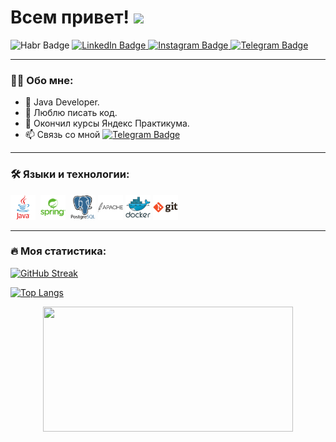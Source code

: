 <h1>
  Всем привет!
  <img src="https://media.giphy.com/media/hvRJCLFzcasrR4ia7z/giphy.gif" width="30px"/>
</h1>

<div id="badges" align="center>
  <a href="https://career.habr.com/mikhailov_pi">
    <img src="https://img.shields.io/badge/habr-black?style=for-the-badge&logo=habr&logoColor=white" alt="Habr Badge"/>
  </a>
  <a href="my-linkedin-URL">
    <img src="https://img.shields.io/badge/LinkedIn-black?style=for-the-badge&logo=linkedin&logoColor=white" alt="LinkedIn Badge"/>
  </a>
  <a href="https://instagram.com/mikhailov_pi">
    <img src="https://img.shields.io/badge/Instagram-black?style=for-the-badge&logo=instagram&logoColor=white" alt="Instagram Badge"/>
  </a>
  <a href="https://t.me/mikhailov_pi">
    <img src="https://img.shields.io/badge/Telegram-black?style=for-the-badge&logo=telegram&logoColor=white" alt="Telegram Badge"/>
  </a>
</div>                                                                                                                         
                                                                                                                                
---
                                                                                                                                 
### 👨‍💻 Обо мне:                                                                                                                                 
- 📔 Java Developer.
- 🤟 Люблю писать код.
- 📖 Окончил курсы Яндекс Практикума.                                                                                                                                 
- 📫 Связь со мной [![Telegram Badge](https://img.shields.io/badge/-mikhailov_pi-black?style=flat&logo=Telegram&logoColor=white)](https://t.me/mikhailov_pi)

---                                                                                                                                 
   
### 🛠️ Языки и технологии:

<div>
  <img src="https://github.com/devicons/devicon/blob/master/icons/java/java-original-wordmark.svg" title="Java" alt="Java" width="40" height="40"/>&nbsp;
  <img src="https://github.com/devicons/devicon/blob/master/icons/spring/spring-original-wordmark.svg" title="Spring" alt="Spring" width="40" height="40"/>&nbsp;
  <img src="https://github.com/devicons/devicon/blob/master/icons/postgresql/postgresql-original-wordmark.svg" title="PostgreSQL" **alt="PostgreSQL" width="40" height="40"/>
  <img src="https://github.com/devicons/devicon/blob/master/icons/apache/apache-line-wordmark.svg" title="Apache Maven" **alt="Apache Maven" width="40" height="40"/>
  <img src="https://github.com/devicons/devicon/blob/master/icons/docker/docker-original-wordmark.svg" title="Docker" **alt="Docker" width="40" height="40"/>
  <img src="https://github.com/devicons/devicon/blob/master/icons/git/git-original-wordmark.svg" title="Git" **alt="Git" width="40" height="40"/>
</div>             
                                                                                                                                               
--- 

### 🔥 Моя статистика:                                                                                                                                              
                                                                                                                                               
[![GitHub Streak](http://github-readme-streak-stats.herokuapp.com?user=mikhailovPI&theme=dark&hide_border=true&border_radius=1&date_format=j%20M%5B%20Y%5D&background=000000&border=FFFFFF&stroke=FFFFFF&ring=FFFFFF)](https://git.io/streak-stats)
                                                                                                                                              
[![Top Langs](https://github-readme-stats.vercel.app/api/top-langs/?username=mikhailovPI&layout=compact&theme=vision-friendly-dark)](https://github.com/anuraghazra/github-readme-stats)
                                                                                                                                               
<div align="center">
  <img src="https://media.giphy.com/media/zOvBKUUEERdNm/giphy.gif" width="400" height="200"/>
</div>
                                                                                                
<div id="header" align="center">                                                                                                                                
<img src="https://komarev.com/ghpvc/?username=mikhailovPi&style=flat-square&color=red" alt=""/>
</div>                                                                                     
